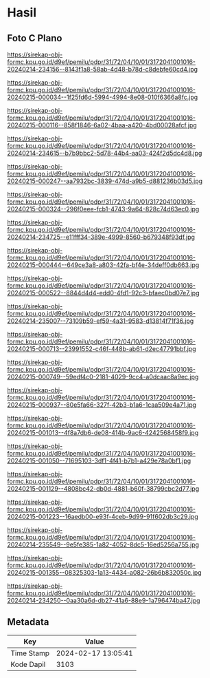 # Hasil

## Foto C Plano

https://sirekap-obj-formc.kpu.go.id/d9ef/pemilu/pdpr/31/72/04/10/01/3172041001016-20240214-234156--8143f1a8-58ab-4d48-b78d-c8debfe60cd4.jpg

https://sirekap-obj-formc.kpu.go.id/d9ef/pemilu/pdpr/31/72/04/10/01/3172041001016-20240215-000034--1f25fd6d-5994-4994-8e08-010f6366a8fc.jpg

https://sirekap-obj-formc.kpu.go.id/d9ef/pemilu/pdpr/31/72/04/10/01/3172041001016-20240215-000116--858f1846-6a02-4baa-a420-4bd00028afcf.jpg

https://sirekap-obj-formc.kpu.go.id/d9ef/pemilu/pdpr/31/72/04/10/01/3172041001016-20240214-234615--b7b9bbc2-5d78-44b4-aa03-424f2d5dc4d8.jpg

https://sirekap-obj-formc.kpu.go.id/d9ef/pemilu/pdpr/31/72/04/10/01/3172041001016-20240215-000247--aa7932bc-3839-474d-a9b5-d881236b03d5.jpg

https://sirekap-obj-formc.kpu.go.id/d9ef/pemilu/pdpr/31/72/04/10/01/3172041001016-20240215-000324--296f0eee-fcb1-4743-9a64-828c74d63ec0.jpg

https://sirekap-obj-formc.kpu.go.id/d9ef/pemilu/pdpr/31/72/04/10/01/3172041001016-20240214-234725--e11fff34-389e-4999-8560-b679348f93df.jpg

https://sirekap-obj-formc.kpu.go.id/d9ef/pemilu/pdpr/31/72/04/10/01/3172041001016-20240215-000444--649ce3a8-a803-42fa-bf4e-34deff0db663.jpg

https://sirekap-obj-formc.kpu.go.id/d9ef/pemilu/pdpr/31/72/04/10/01/3172041001016-20240215-000522--8844d4d4-edd0-4fd1-92c3-bfaec0bd07e7.jpg

https://sirekap-obj-formc.kpu.go.id/d9ef/pemilu/pdpr/31/72/04/10/01/3172041001016-20240214-235007--73109b59-ef59-4a31-9583-d13814f71f36.jpg

https://sirekap-obj-formc.kpu.go.id/d9ef/pemilu/pdpr/31/72/04/10/01/3172041001016-20240215-000713--23991552-c46f-448b-ab61-d2ec47791bbf.jpg

https://sirekap-obj-formc.kpu.go.id/d9ef/pemilu/pdpr/31/72/04/10/01/3172041001016-20240215-000749--59edf4c0-2181-4029-9cc4-a0dcaac8a9ec.jpg

https://sirekap-obj-formc.kpu.go.id/d9ef/pemilu/pdpr/31/72/04/10/01/3172041001016-20240215-000937--80e5fa66-327f-42b3-b1a6-1caa509e4a71.jpg

https://sirekap-obj-formc.kpu.go.id/d9ef/pemilu/pdpr/31/72/04/10/01/3172041001016-20240215-001013--4f8a7db6-de08-414b-9ac6-4242568458f9.jpg

https://sirekap-obj-formc.kpu.go.id/d9ef/pemilu/pdpr/31/72/04/10/01/3172041001016-20240215-001050--71695103-3df1-4f41-b7b1-a429e78a0bf1.jpg

https://sirekap-obj-formc.kpu.go.id/d9ef/pemilu/pdpr/31/72/04/10/01/3172041001016-20240215-001129--4808bc42-db0d-4881-b60f-38799cbc2d77.jpg

https://sirekap-obj-formc.kpu.go.id/d9ef/pemilu/pdpr/31/72/04/10/01/3172041001016-20240215-001223--16aedb00-e93f-4ceb-9d99-91f602db3c29.jpg

https://sirekap-obj-formc.kpu.go.id/d9ef/pemilu/pdpr/31/72/04/10/01/3172041001016-20240214-235549--9e5fe385-1a82-4052-8dc5-16ed5256a755.jpg

https://sirekap-obj-formc.kpu.go.id/d9ef/pemilu/pdpr/31/72/04/10/01/3172041001016-20240215-001355--08325303-1a13-4434-a082-26b6b832050c.jpg

https://sirekap-obj-formc.kpu.go.id/d9ef/pemilu/pdpr/31/72/04/10/01/3172041001016-20240214-234250--0aa30a6d-db27-41a6-88e9-1a796474ba47.jpg


## Metadata

| Key        | Value               |
| ---------- | ------------------- |
| Time Stamp | 2024-02-17 13:05:41 |
| Kode Dapil | 3103                |



